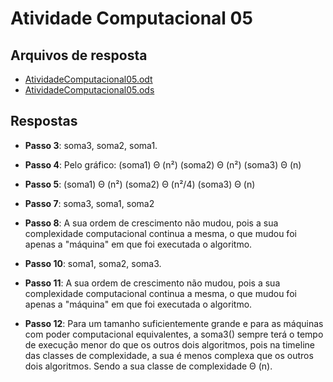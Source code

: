 # Atividade Computacional 05
## Arquivos de resposta
* [AtividadeComputacional05.odt](https://github.com/thiagomaia971/ProjetoAnaliseDeAlgoritmos/blob/master/AtividadeComputacional05/AtividadeComputacional05.odt)
* [AtividadeComputacional05.ods](https://github.com/thiagomaia971/ProjetoAnaliseDeAlgoritmos/blob/master/AtividadeComputacional05/AtividadeComputacional05.ods)

## Respostas
* **Passo 3**: soma3, soma2, soma1.

* **Passo 4**: Pelo gráfico:
        (soma1) Θ (n²)
        (soma2) Θ (n²)
        (soma3) Θ (n)

* **Passo 5**: (soma1) Θ (n²)
         (soma2) Θ (n²/4)
         (soma3) Θ (n)

* **Passo 7**: soma3, soma1, soma2

* **Passo 8**: A sua ordem de crescimento não mudou, pois a sua complexidade computacional continua a mesma, o que mudou foi apenas a "máquina" em que foi executada o algoritmo.

* **Passo 10**: soma1, soma2, soma3.

* **Passo 11**: A sua ordem de crescimento não mudou, pois a sua complexidade computacional continua a mesma, o que mudou foi apenas a "máquina" em que foi executada o algoritmo.

* **Passo 12**: Para um tamanho suficientemente grande e para as máquinas com poder computacional equivalentes, a soma3() sempre terá o tempo de execução menor do que os outros dois algoritmos, pois na timeline das classes de complexidade, a sua é menos complexa que os outros dois algoritmos. Sendo a sua classe de complexidade Θ (n).

